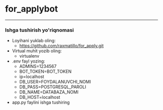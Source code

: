 # for_applybot
<hr>

### Ishga tushirish yo'riqnomasi

- Loyihani yuklab oling:
  - https://github.com/raxmatillo/for_apply.git
- Virtual muhit yozib oling:
  - virtualenv
- .env fayl yozing:
  - ADMINS=1234567
  - BOT_TOKEN=BOT_TOKEN
  - ip=localhost
  - DB_USER=FOYDALANUVCHI_NOMI
  - DB_PASS=POSTGRESQL_PAROLI
  - DB_NAME=DATABAZA_NOMI
  - DB_HOST=localhost
- app.py faylini ishga tushiring